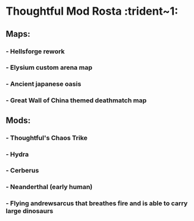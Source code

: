 # Thoughtful Mod Rosta :trident~1: 


## Maps:

### - Hellsforge rework
### - Elysium custom arena map
### - Ancient japanese oasis
### - Great Wall of China themed deathmatch map

## Mods:

### - Thoughtful's Chaos Trike
### - Hydra
### - Cerberus
### - Neanderthal (early human)
### - Flying andrewsarcus that breathes fire and is able to carry large dinosaurs
